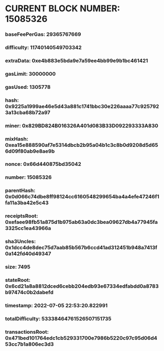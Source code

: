 # CURRENT BLOCK NUMBER: 15085326

### baseFeePerGas: 29365767669
### difficulty: 11740140549703342
### extraData: 0xe4b883e5bda9e7a59ee4bb99e9b1bc461421
### gasLimit: 30000000
### gasUsed: 1305778
### hash: 0x9225a1999ae46e5d43a881c1741bbc30e226aaaa77c9257923a13cba68b72a97
### miner: 0x829BD824B016326A401d083B33D092293333A830
### mixHash: 0xea15e888590af7e5314dbcb2b95a04b1c3c8b0d9208d5d656d09f80ab9e8ae9b
### nonce: 0x66d440875bd35042
### number: 15085326
### parentHash: 0x0d066c74dbe8ff98124cc6160548299654ba4a4efe47246f1fa11a3ba42e5c43
### receiptsRoot: 0xefaee98fb51a875d1b975ab63a0dc3bea09627db4a77945fa3325cc1ea43966a
### sha3Uncles: 0x1dcc4de8dec75d7aab85b567b6ccd41ad312451b948a7413f0a142fd40d49347
### size: 7495
### stateRoot: 0x6cd21a8a8812dced6cebb204edb93e67334edfabdd0a8783b97474c0b2dabefd
### timestamp: 2022-07-05 22:53:20.822991
### totalDifficulty: 53338464761526507151735
### transactionsRoot: 0x471bed101764edc1cb529331700e7986b5220c97c95d06d453cc7b1a806ec3d3
